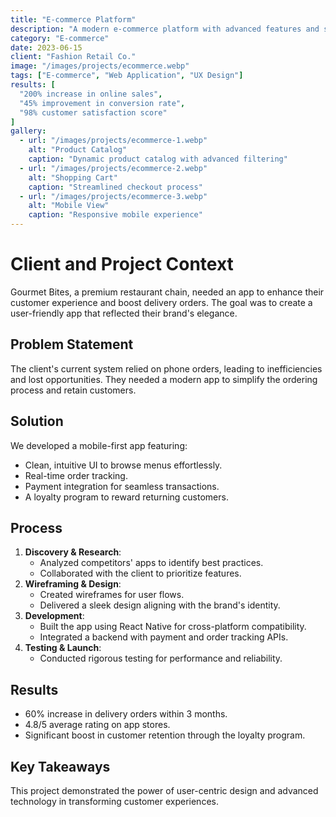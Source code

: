 ```yaml
---
title: "E-commerce Platform"
description: "A modern e-commerce platform with advanced features and seamless user experience"
category: "E-commerce"
date: 2023-06-15
client: "Fashion Retail Co."
image: "/images/projects/ecommerce.webp"
tags: ["E-commerce", "Web Application", "UX Design"]
results: [
  "200% increase in online sales",
  "45% improvement in conversion rate",
  "98% customer satisfaction score"
]
gallery:
  - url: "/images/projects/ecommerce-1.webp"
    alt: "Product Catalog"
    caption: "Dynamic product catalog with advanced filtering"
  - url: "/images/projects/ecommerce-2.webp"
    alt: "Shopping Cart"
    caption: "Streamlined checkout process"
  - url: "/images/projects/ecommerce-3.webp"
    alt: "Mobile View"
    caption: "Responsive mobile experience"
---
```


# Client and Project Context

Gourmet Bites, a premium restaurant chain, needed an app to enhance their customer experience and boost delivery orders. The goal was to create a user-friendly app that reflected their brand's elegance.

## Problem Statement

The client's current system relied on phone orders, leading to inefficiencies and lost opportunities. They needed a modern app to simplify the ordering process and retain customers.

## Solution

We developed a mobile-first app featuring:

- Clean, intuitive UI to browse menus effortlessly.
- Real-time order tracking.
- Payment integration for seamless transactions.
- A loyalty program to reward returning customers.

## Process

1. **Discovery & Research**:
   - Analyzed competitors' apps to identify best practices.
   - Collaborated with the client to prioritize features.
2. **Wireframing & Design**:
   - Created wireframes for user flows.
   - Delivered a sleek design aligning with the brand's identity.
3. **Development**:
   - Built the app using React Native for cross-platform compatibility.
   - Integrated a backend with payment and order tracking APIs.
4. **Testing & Launch**:
   - Conducted rigorous testing for performance and reliability.

## Results

- 60% increase in delivery orders within 3 months.
- 4.8/5 average rating on app stores.
- Significant boost in customer retention through the loyalty program.

## Key Takeaways

This project demonstrated the power of user-centric design and advanced technology in transforming customer experiences.
